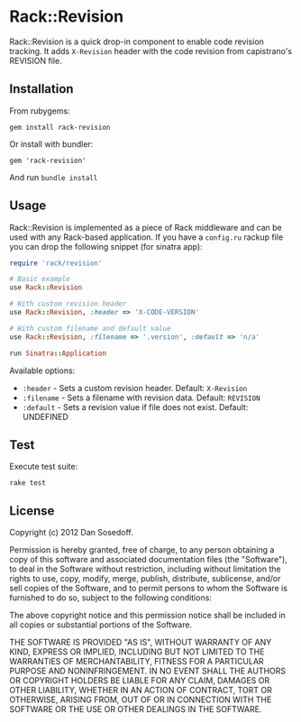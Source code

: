 # Rack::Revision

Rack::Revision is a quick drop-in component to enable code revision tracking. 
It adds `X-Revision` header with the code revision from capistrano's REVISION file.

## Installation

From rubygems:

```
gem install rack-revision
```

Or install with bundler:

```
gem 'rack-revision'
```

And run `bundle install`

## Usage

Rack::Revision is implemented as a piece of Rack middleware and can be used with
any Rack-based application. If you have a `config.ru` rackup file you can 
drop the following snippet (for sinatra app):

```ruby
require 'rack/revision'

# Basic example
use Rack::Revision

# With custom revision header
use Rack::Revision, :header => 'X-CODE-VERSION'

# With custom filename and default value
use Rack::Revision, :filename => '.version', :default => 'n/a'

run Sinatra::Application
```

Available options:

- `:header`   - Sets a custom revision header. Default: `X-Revision`
- `:filename` - Sets a filename with revision data. Default: `REVISION`
- `:default`  - Sets a revision value if file does not exist. Default: UNDEFINED

## Test

Execute test suite:

```
rake test
```

## License

Copyright (c) 2012 Dan Sosedoff.

Permission is hereby granted, free of charge, to any person obtaining a copy of this software and associated documentation files (the "Software"), to deal in the Software without restriction, including without limitation the rights to use, copy, modify, merge, publish, distribute, sublicense, and/or sell copies of the Software, and to permit persons to whom the Software is furnished to do so, subject to the following conditions:

The above copyright notice and this permission notice shall be included in all copies or substantial portions of the Software.

THE SOFTWARE IS PROVIDED "AS IS", WITHOUT WARRANTY OF ANY KIND, EXPRESS OR IMPLIED, INCLUDING BUT NOT LIMITED TO THE WARRANTIES OF MERCHANTABILITY, FITNESS FOR A PARTICULAR PURPOSE AND NONINFRINGEMENT. IN NO EVENT SHALL THE AUTHORS OR COPYRIGHT HOLDERS BE LIABLE FOR ANY CLAIM, DAMAGES OR OTHER LIABILITY, WHETHER IN AN ACTION OF CONTRACT, TORT OR OTHERWISE, ARISING FROM, OUT OF OR IN CONNECTION WITH THE SOFTWARE OR THE USE OR OTHER DEALINGS IN THE SOFTWARE.